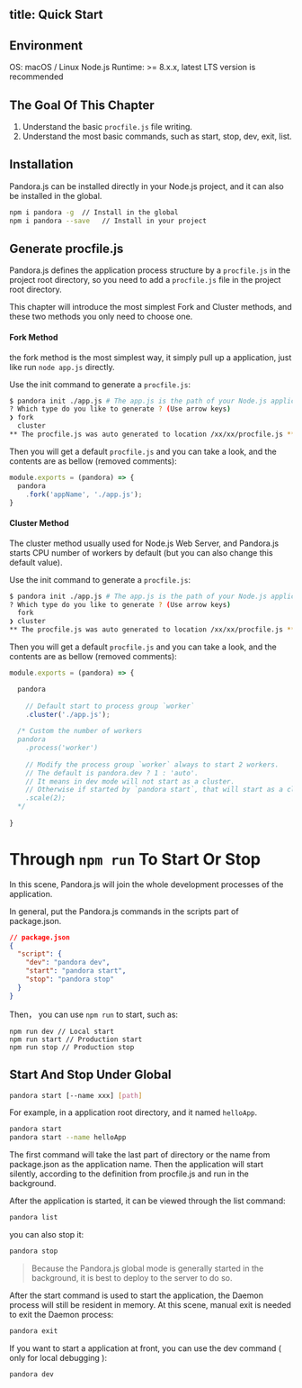 title: Quick Start
---

## Environment

OS: macOS / Linux
Node.js Runtime: >= 8.x.x, latest LTS version is recommended

## The Goal Of This Chapter

1. Understand the basic `procfile.js` file writing.
2. Understand the most basic commands, such as start, stop, dev, exit, list.


## Installation


Pandora.js can be installed directly in your Node.js project, and it can also be installed in the global.

```sh
npm i pandora -g  // Install in the global
npm i pandora --save   // Install in your project
```

## Generate procfile.js

Pandora.js defines the application process structure by a `procfile.js` in the project root directory, so you need to add a `procfile.js` file in the project root directory.

This chapter will introduce the most simplest Fork and Cluster methods, and these two methods you only need to choose one.

#### Fork Method

the fork method is the most simplest way, it simply pull up a application, just like run `node app.js` directly.

Use the init command to generate a `procfile.js`:

```bash
$ pandora init ./app.js # The app.js is the path of your Node.js application
? Which type do you like to generate ? (Use arrow keys)
❯ fork 
  cluster 
** The procfile.js was auto generated to location /xx/xx/procfile.js **
```

Then you will get a default `procfile.js` and you can take a look, and the contents are as bellow (removed comments):

```javascript
module.exports = (pandora) => {
  pandora
    .fork('appName', './app.js');
}
```

#### Cluster Method

The cluster method usually used for Node.js Web Server, and Pandora.js starts CPU number of workers by default (but you can also change this default value).


Use the init command to generate a `procfile.js`:

```bash
$ pandora init ./app.js # The app.js is the path of your Node.js application
? Which type do you like to generate ? (Use arrow keys)
  fork 
❯ cluster 
** The procfile.js was auto generated to location /xx/xx/procfile.js **
```

Then you will get a default `procfile.js` and you can take a look, and the contents are as bellow (removed comments):

```javascript
module.exports = (pandora) => {

  pandora
  
    // Default start to process group `worker`
    .cluster('./app.js'); 
 
  /* Custom the number of workers
  pandora
    .process('worker')
    
    // Modify the process group `worker` always to start 2 workers.
    // The default is pandora.dev ? 1 : 'auto'.
    // It means in dev mode will not start as a cluster.
    // Otherwise if started by `pandora start`, that will start as a cluster.
    .scale(2); 
  */
    
}
```

# Through `npm run` To Start Or Stop

In this scene, Pandora.js will join the whole development processes of the application.

In general, put the Pandora.js commands in the scripts part of package.json.

```json
// package.json
{
  "script": {
    "dev": "pandora dev",
    "start": "pandora start",
    "stop": "pandora stop"
  }
}
```

Then， you can use `npm run` to start, such as: 

```
npm run dev // Local start
npm run start // Production start
npm run stop // Production stop
```

## Start And Stop Under Global 

```sh
pandora start [--name xxx] [path]
```
For example, in a application root directory, and it named `helloApp`.

```sh
pandora start
pandora start --name helloApp
```

The first command will take the last part of directory or the name from package.json as the application name. Then the application will start silently, according to the definition from procfile.js and run in the background.


After the application is started, it can be viewed through the list command:

```sh
pandora list
```

you can also stop it:

```sh
pandora stop
```

> Because the Pandora.js global mode is generally started in the background, it is best to deploy to the server to do so.

After the start command is used to start the application, the Daemon process will still be resident in memory. At this scene, manual exit is needed to exit the Daemon process:

```sh
pandora exit
```

If you want to start a application at front, you can use the dev command ( only for local debugging ):

```sh
pandora dev
```
